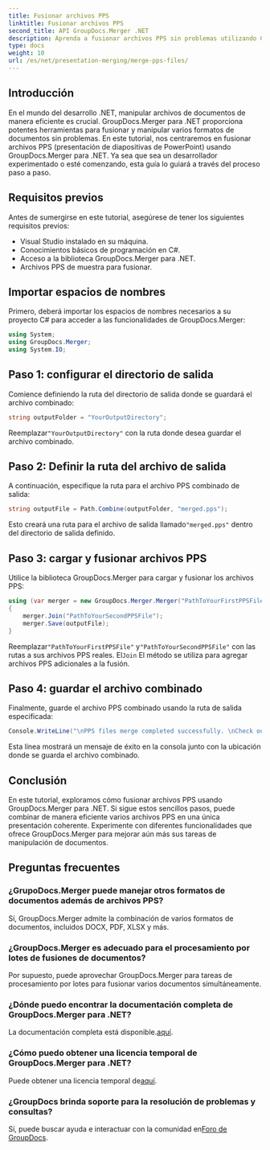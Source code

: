 ```yaml
---
title: Fusionar archivos PPS
linktitle: Fusionar archivos PPS
second_title: API GroupDocs.Merger .NET
description: Aprenda a fusionar archivos PPS sin problemas utilizando GroupDocs.Merger para .NET. Guía paso a paso con ejemplos de código. Mejore sus habilidades de manipulación de documentos.
type: docs
weight: 10
url: /es/net/presentation-merging/merge-pps-files/
---
```

## Introducción
En el mundo del desarrollo .NET, manipular archivos de documentos de manera eficiente es crucial. GroupDocs.Merger para .NET proporciona potentes herramientas para fusionar y manipular varios formatos de documentos sin problemas. En este tutorial, nos centraremos en fusionar archivos PPS (presentación de diapositivas de PowerPoint) usando GroupDocs.Merger para .NET. Ya sea que sea un desarrollador experimentado o esté comenzando, esta guía lo guiará a través del proceso paso a paso.
## Requisitos previos
Antes de sumergirse en este tutorial, asegúrese de tener los siguientes requisitos previos:
- Visual Studio instalado en su máquina.
- Conocimientos básicos de programación en C#.
- Acceso a la biblioteca GroupDocs.Merger para .NET.
- Archivos PPS de muestra para fusionar.

## Importar espacios de nombres
Primero, deberá importar los espacios de nombres necesarios a su proyecto C# para acceder a las funcionalidades de GroupDocs.Merger:
```csharp
using System; 
using GroupDocs.Merger;
using System.IO;
```
## Paso 1: configurar el directorio de salida
Comience definiendo la ruta del directorio de salida donde se guardará el archivo combinado:
```csharp
string outputFolder = "YourOutputDirectory";
```
 Reemplazar`"YourOutputDirectory"` con la ruta donde desea guardar el archivo combinado.
## Paso 2: Definir la ruta del archivo de salida
A continuación, especifique la ruta para el archivo PPS combinado de salida:
```csharp
string outputFile = Path.Combine(outputFolder, "merged.pps");
```
 Esto creará una ruta para el archivo de salida llamado`"merged.pps"` dentro del directorio de salida definido.
## Paso 3: cargar y fusionar archivos PPS
Utilice la biblioteca GroupDocs.Merger para cargar y fusionar los archivos PPS:
```csharp
using (var merger = new GroupDocs.Merger.Merger("PathToYourFirstPPSFile"))
{
    merger.Join("PathToYourSecondPPSFile");
    merger.Save(outputFile);
}
```
 Reemplazar`"PathToYourFirstPPSFile"` y`"PathToYourSecondPPSFile"` con las rutas a sus archivos PPS reales. El`Join` El método se utiliza para agregar archivos PPS adicionales a la fusión.
## Paso 4: guardar el archivo combinado
Finalmente, guarde el archivo PPS combinado usando la ruta de salida especificada:
```csharp
Console.WriteLine("\nPPS files merge completed successfully. \nCheck output in {0}", outputFolder);
```
Esta línea mostrará un mensaje de éxito en la consola junto con la ubicación donde se guarda el archivo combinado.

## Conclusión
En este tutorial, exploramos cómo fusionar archivos PPS usando GroupDocs.Merger para .NET. Si sigue estos sencillos pasos, puede combinar de manera eficiente varios archivos PPS en una única presentación coherente. Experimente con diferentes funcionalidades que ofrece GroupDocs.Merger para mejorar aún más sus tareas de manipulación de documentos.

## Preguntas frecuentes
### ¿GrupoDocs.Merger puede manejar otros formatos de documentos además de archivos PPS?
Sí, GroupDocs.Merger admite la combinación de varios formatos de documentos, incluidos DOCX, PDF, XLSX y más.
### ¿GroupDocs.Merger es adecuado para el procesamiento por lotes de fusiones de documentos?
Por supuesto, puede aprovechar GroupDocs.Merger para tareas de procesamiento por lotes para fusionar varios documentos simultáneamente.
### ¿Dónde puedo encontrar la documentación completa de GroupDocs.Merger para .NET?
 La documentación completa está disponible.[aquí](https://reference.groupdocs.com/merger/net/).
### ¿Cómo puedo obtener una licencia temporal de GroupDocs.Merger para .NET?
 Puede obtener una licencia temporal de[aquí](https://purchase.groupdocs.com/temporary-license/).
### ¿GroupDocs brinda soporte para la resolución de problemas y consultas?
Sí, puede buscar ayuda e interactuar con la comunidad en[Foro de GroupDocs](https://forum.groupdocs.com/c/merger/32).